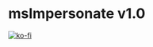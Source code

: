 # msImpersonate v1.0

[![ko-fi](https://ko-fi.com/img/githubbutton_sm.svg)](https://ko-fi.com/M4M03Q2JN)

